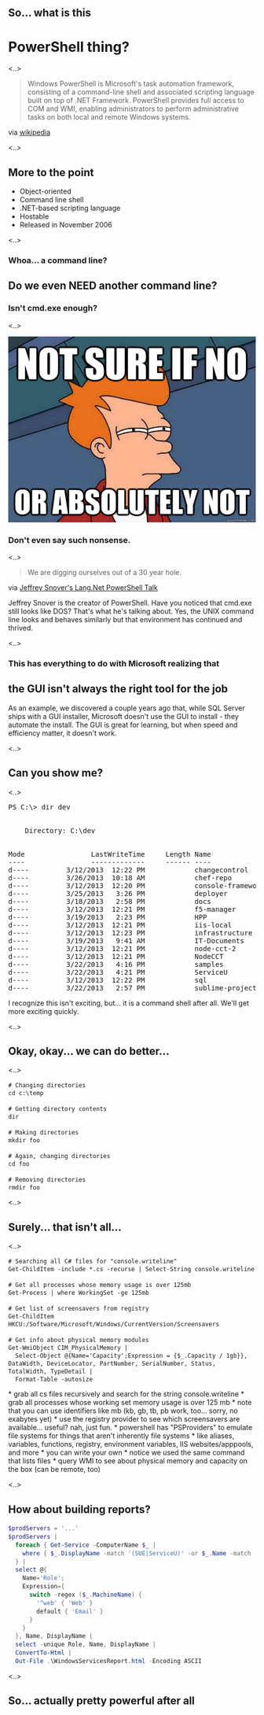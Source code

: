 ## So... what is this

# PowerShell thing?

<..>

> Windows PowerShell is Microsoft's task automation framework, consisting of a
> command-line shell and associated scripting language built on top of .NET
> Framework. PowerShell provides full access to COM and WMI, enabling
> administrators to perform administrative tasks on both local and remote Windows
> systems.

via [wikipedia](http://en.wikipedia.org/wiki/Windows_PowerShell)

<..>

## More to the point

* Object-oriented
* Command line shell
* .NET-based scripting language
* Hostable
* Released in November 2006

<..>

### Whoa... a command line?

## Do we even NEED another command line?

### Isn't cmd.exe enough?

<..>

![No. Just. No.](./images/absolutely-not.jpg)

### Don't even say such nonsense.

<..>

> We are digging ourselves out of a 30 year hole.

via [Jeffrey Snover's Lang.Net PowerShell Talk](http://blogs.msdn.com/powershell/archive/2009/04/17/15-minutes-with-lang-net.aspx)

<aside class="notes" data-markdown>
  Jeffrey Snover is the creator of PowerShell. Have you noticed that cmd.exe
  still looks like DOS? That's what he's talking about. Yes, the UNIX command
  line looks and behaves similarly but that environment has continued and
  thrived.
</aside>

<..>

### This has everything to do with Microsoft realizing that

## the GUI isn't always the right tool for the job

<aside class="notes" data-markdown>
  As an example, we discovered a couple years ago that, while SQL Server ships
  with a GUI installer, Microsoft doesn't use the GUI to install - they
  automate the install. The GUI is great for learning, but when speed and
  efficiency matter, it doesn't work.
</aside>

<..>

## Can you show me?

<..>

<pre>
PS C:\> dir dev


    Directory: C:\dev


Mode                LastWriteTime     Length Name
----                -------------     ------ ----
d----         3/12/2013  12:22 PM            changecontrol
d----         3/26/2013  10:18 AM            chef-repo
d----         3/12/2013  12:20 PM            console-framework
d----         3/25/2013   3:26 PM            deployer
d----         3/18/2013   2:58 PM            docs
d----         3/12/2013  12:21 PM            f5-manager
d----         3/19/2013   2:23 PM            HPP
d----         3/12/2013  12:21 PM            iis-local
d----         3/12/2013  12:23 PM            infrastructure
d----         3/19/2013   9:41 AM            IT-Documents
d----         3/12/2013  12:21 PM            node-cct-2
d----         3/12/2013  12:21 PM            NodeCCT
d----         3/22/2013   4:16 PM            samples
d----         3/22/2013   4:21 PM            ServiceU
d----         3/12/2013  12:22 PM            sql
d----         3/22/2013   2:57 PM            sublime-projects
</pre>

<aside class="notes" data-markdown>
  I recognize this isn't exciting, but... it is a command shell after all. We'll get more exciting quickly.
</aside>

<..>

## Okay, okay... we can do better...

<..>

<pre><code data-trim data-noescape class="powershell"><span># Changing directories
cd c:\temp</span>

<span class="fragment"># Getting directory contents
dir</span>

<span class="fragment"># Making directories
mkdir foo</span>

<span class="fragment"># Again, changing directories
cd foo</span>

<span class="fragment"># Removing directories
rmdir foo</span>
</code></pre>

<..>

## Surely... that isn't all...

<..>

<pre><code data-trim data-noescape class="powershell"><span># Searching all C# files for "console.writeline"
Get-ChildItem -include *.cs -recurse | Select-String console.writeline</span>

<span class="fragment"># Get all processes whose memory usage is over 125mb
Get-Process | where WorkingSet -ge 125mb</span>

<span class="fragment"># Get list of screensavers from registry
Get-ChildItem HKCU:/Software/Microsoft/Windows/CurrentVersion/Screensavers</span>

<span class="fragment"># Get info about physical memory modules
Get-WmiObject CIM_PhysicalMemory |
  Select-Object @{Name='Capacity';Expression = {$_.Capacity / 1gb}}, DataWidth, DeviceLocator, PartNumber, SerialNumber, Status, TotalWidth, TypeDetail |
  Format-Table -autosize</span>
</code></pre>

<aside class="notes" data-markdown>
  * grab all cs files recursively and search for the string console.writeline
  * grab all processes whose working set memory usage is over 125 mb
    * note that you can use identifiers like mb (kb, gb, tb, pb work, too... sorry, no exabytes yet)
  * use the registry provider to see which screensavers are available... useful? nah, just fun.
    * powershell has "PSProviders" to emulate file systems for things that aren't inherently file systems
      * like aliases, variables, functions, registry, environment variables, IIS websites/apppools, and more
      * you can write your own
    * notice we used the same command that lists files
  * query WMI to see about physical memory and capacity on the box (can be remote, too)
</aside>

<..>

## How about building reports?

```powershell
$prodServers = '...'
$prodServers |
  foreach { Get-Service -ComputerName $_ |
    where { $_.DisplayName -match '(SUE|ServiceU)' -or $_.Name -match '^Su\w+' }
  } |
  select @{
    Name='Role';
    Expression={
      switch -regex ($_.MachineName) {
        '^web' { 'Web' }
        default { 'Email' }
      }
    }
  }, Name, DisplayName |
  select -unique Role, Name, DisplayName |
  ConvertTo-Html |
  Out-File .\WindowsServicesReport.html -Encoding ASCII
```

<..>

## So... actually pretty powerful after all
